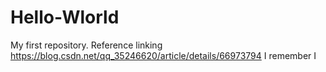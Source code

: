 # Hello-Wlorld
My first repository. Reference linking https://blog.csdn.net/qq_35246620/article/details/66973794
I remember I 
